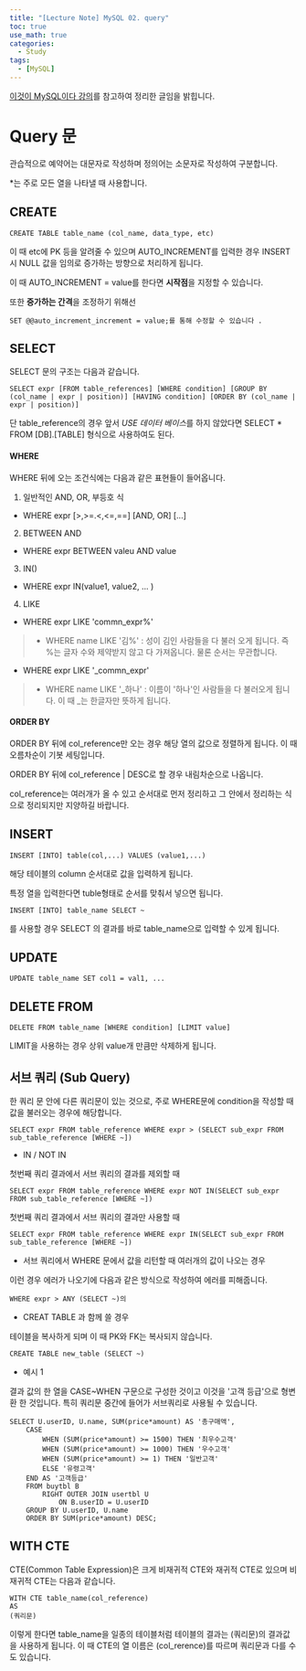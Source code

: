```yaml
---
title: "[Lecture Note] MySQL 02. query"
toc: true
use_math: true
categories:
  - Study
tags:
  - [MySQL]
---
```

[이것이 MySQL이다 강의](https://www.youtube.com/watch?v=xKYeJxBTt2E&list=PLVsNizTWUw7Hox7NMhenT-bulldCp9HP9)를 참고하여 정리한 글임을 밝힙니다.

# Query 문

관습적으로 예약어는 대문자로 작성하며 정의어는 소문자로 작성하여 구분합니다. 

*는 주로 모든 열을 나타낼 때 사용합니다.

## CREATE

```
CREATE TABLE table_name (col_name, data_type, etc)
```

이 때 etc에 PK 등을 알려줄 수 있으며 AUTO_INCREMENT를 입력한 경우 INSERT시 NULL 값을 임의로 증가하는 방향으로 처리하게 됩니다. 

이 때 AUTO_INCREMENT = value를 한다면 **시작점**을 지정할 수 있습니다. 
 
또한 **증가하는 간격**을 조정하기 위해선

```
SET @@auto_increment_increment = value;를 통해 수정할 수 있습니다 .
```


## SELECT

SELECT 문의 구조는 다음과 같습니다.

```
SELECT expr [FROM table_references] [WHERE condition] [GROUP BY (col_name | expr | position)] [HAVING condition] [ORDER BY (col_name | expr | position)]
```

단 table_reference의 경우 앞서 *USE 데이터 베이스*를 하지 않았다면 SELECT * FROM [DB].[TABLE] 형식으로 사용하여도 된다.

#### WHERE 

WHERE 뒤에 오는 조건식에는 다음과 같은 표현들이 들어옵니다.

1. 일반적인 AND, OR, 부등호 식
 - WHERE expr [>,>=.<,<=,==] [AND, OR] [...]
2. BETWEEN AND
 - WHERE expr BETWEEN valeu AND value
3. IN()
 - WHERE expr IN(value1, value2, ... )
4. LIKE
 - WHERE expr LIKE 'commn_expr%'
  > - WHERE name LIKE '김%' : 성이 김인 사람들을 다 불러 오게 됩니다. 즉 %는 글자 수와 제약받지 않고 다 가져옵니다. 물론 순서는 무관합니다.
 - WHERE expr LIKE '_commn_expr'
  > - WHERE name LIKE '_하나' : 이름이 '하나'인 사람들을 다 불러오게 됩니다. 이 때 _는 한글자만 뜻하게 됩니다.

#### ORDER BY

ORDER BY 뒤에 col_reference만 오는 경우 해당 열의 값으로 정렬하게 됩니다. 이 때 오름차순이 기봇 세팅입니다.

ORDER BY 뒤에 col_reference | DESC로 할 경우 내림차순으로 나옵니다. 

col_reference는 여러개가 올 수 있고 순서대로 먼저 정리하고 그 안에서 정리하는 식으로 정리되지만 지양하길 바랍니다. 


## INSERT 

```
INSERT [INTO] table(col,...) VALUES (value1,...)
```

해당 테이블의 column 순서대로 값을 입력하게 됩니다. 

특정 열을 입력한다면 tuble형태로 순서를 맞춰서 넣으면 됩니다.

```
INSERT [INTO] table_name SELECT ~
```
를 사용할 경우 SELECT 의 결과를 바로 table_name으로 입력할 수 있게 됩니다. 


## UPDATE

```
UPDATE table_name SET col1 = val1, ... 
```

## DELETE FROM

```
DELETE FROM table_name [WHERE condition] [LIMIT value]
```

LIMIT을 사용하는 경우 상위 value개 만큼만 삭제하게 됩니다. 

## 서브 쿼리 (Sub Query)

한 쿼리 문 안에 다른 쿼리문이 있는 것으로, 주로 WHERE문에 condition을 작성할 때 값을 불러오는 경우에 해당합니다.

```
SELECT expr FROM table_reference WHERE expr > (SELECT sub_expr FROM sub_table_reference [WHERE ~])
```

- IN / NOT IN

첫번째 쿼리 결과에서 서브 쿼리의 결과를 제외할 때
```
SELECT expr FROM table_reference WHERE expr NOT IN(SELECT sub_expr FROM sub_table_reference [WHERE ~])
```

첫번째 쿼리 결과에서 서브 쿼리의 결과만 사용할 때
```
SELECT expr FROM table_reference WHERE expr IN(SELECT sub_expr FROM sub_table_reference [WHERE ~])
```


- 서브 쿼리에서 WHERE 문에서 값을 리턴할 때 여러개의 값이 나오는 경우 


이런 경우 에러가 나오기에 다음과 같은 방식으로 작성하여 에러를 피해줍니다.

```
WHERE expr > ANY (SELECT ~)의 
```

- CREAT TABLE 과 함께 쓸 경우

테이블을 복사하게 되며 이 때 PK와 FK는 복사되지 않습니다.

```
CREATE TABLE new_table (SELECT ~)
```

- 예시 1

결과 값의 한 열을 CASE~WHEN 구문으로 구성한 것이고 이것을 '고객 등급'으로 형변환 한 것입니다. 특히 쿼리문 중간에 들어가 서브쿼리로 사용될 수 있습니다.

```
SELECT U.userID, U.name, SUM(price*amount) AS '총구매액',
	CASE
		WHEN (SUM(price*amount) >= 1500) THEN '최우수고객'
        WHEN (SUM(price*amount) >= 1000) THEN '우수고객'
        WHEN (SUM(price*amount) >= 1) THEN '일반고객'
        ELSE '유령고객'
	END AS '고객등급'
	FROM buytbl B
		RIGHT OUTER JOIN usertbl U
			ON B.userID = U.userID
    GROUP BY U.userID, U.name
    ORDER BY SUM(price*amount) DESC;
```

## WITH CTE

CTE(Common Table Expression)은 크게 비재귀적 CTE와 재귀적 CTE로 있으며 비재귀적 CTE는 다음과 같습니다.

```
WITH CTE table_name(col_reference)
AS
(쿼리문)
```

이렇게 한다면 table_name을 일종의 테이블처럼 테이블의 결과는 (쿼리문)의 결과값을 사용하게 됩니다. 이 때 CTE의 열 이름은 (col_rerence)를 따르며 쿼리문과 다를 수도 있습니다. 
